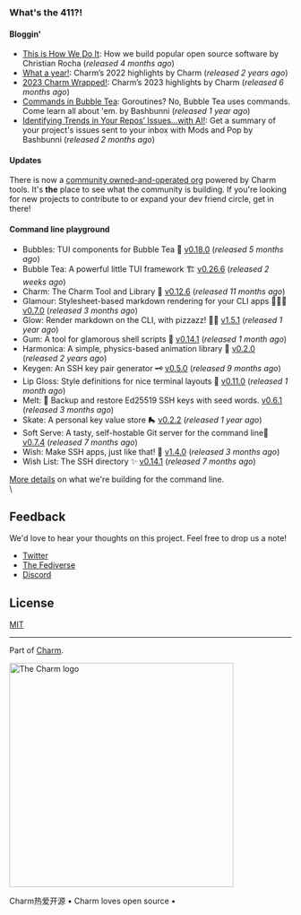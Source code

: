 ### What's the 411?!

#### Bloggin'
- [This is How We Do It](https://charm.sh/blog/100k/): How we build popular open source software by Christian Rocha (_released 4 months ago_)
- [What a year!](https://charm.sh/blog/2022-roundup/): Charm’s 2022 highlights by Charm (_released 2 years ago_)
- [2023 Charm Wrapped!](https://charm.sh/blog/2023-roundup/): Charm’s 2023 highlights by Charm (_released 6 months ago_)
- [Commands in Bubble Tea](https://charm.sh/blog/commands-in-bubbletea/): Goroutines? No, Bubble Tea uses commands. Come learn all about 'em. by Bashbunni (_released 1 year ago_)
- [Identifying Trends in Your Repos’ Issues…with AI!](https://charm.sh/blog/gh-mods-pop/): Get a summary of your project's issues sent to your inbox with Mods and Pop by Bashbunni (_released 2 months ago_)

#### Updates

There is now a [community owned-and-operated
org](https://github.com/charm-community) powered by Charm tools. It's **the**
place to see what the community is building. If you're looking for new projects
to contribute to or expand your dev friend circle, get in there!

#### Command line playground
- Bubbles: TUI components for Bubble Tea 🍡 [v0.18.0](https://github.com/charmbracelet/bubbles/releases/tag/v0.18.0) (_released 5 months ago_)
- Bubble Tea: A powerful little TUI framework 🏗 [v0.26.6](https://github.com/charmbracelet/bubbletea/releases/tag/v0.26.6) (_released 2 weeks ago_)
- Charm: The Charm Tool and Library 🌟 [v0.12.6](https://github.com/charmbracelet/charm/releases/tag/v0.12.6) (_released 11 months ago_)
- Glamour: Stylesheet-based markdown rendering for your CLI apps 💇🏻‍♀️ [v0.7.0](https://github.com/charmbracelet/glamour/releases/tag/v0.7.0) (_released 3 months ago_)
- Glow: Render markdown on the CLI, with pizzazz! 💅🏻 [v1.5.1](https://github.com/charmbracelet/glow/releases/tag/v1.5.1) (_released 1 year ago_)
- Gum: A tool for glamorous shell scripts 🎀 [v0.14.1](https://github.com/charmbracelet/gum/releases/tag/v0.14.1) (_released 1 month ago_)
- Harmonica: A simple, physics-based animation library 🎼 [v0.2.0](https://github.com/charmbracelet/harmonica/releases/tag/v0.2.0) (_released 2 years ago_)
- Keygen: An SSH key pair generator 🗝️ [v0.5.0](https://github.com/charmbracelet/keygen/releases/tag/v0.5.0) (_released 9 months ago_)
- Lip Gloss: Style definitions for nice terminal layouts 👄 [v0.11.0](https://github.com/charmbracelet/lipgloss/releases/tag/v0.11.0) (_released 1 month ago_)
- Melt: 🧊 Backup and restore Ed25519 SSH keys with seed words. [v0.6.1](https://github.com/charmbracelet/melt/releases/tag/v0.6.1) (_released 3 months ago_)
- Skate: A personal key value store 🛼 [v0.2.2](https://github.com/charmbracelet/skate/releases/tag/v0.2.2) (_released 1 year ago_)
- Soft Serve: A tasty, self-hostable Git server for the command line🍦 [v0.7.4](https://github.com/charmbracelet/soft-serve/releases/tag/v0.7.4) (_released 7 months ago_)
- Wish: Make SSH apps, just like that! 💫 [v1.4.0](https://github.com/charmbracelet/wish/releases/tag/v1.4.0) (_released 3 months ago_)
- Wish List: The SSH directory ✨ [v0.14.1](https://github.com/charmbracelet/wishlist/releases/tag/v0.14.1) (_released 7 months ago_)


[More details](CHARMWORLD.md) on what we're building for the command line.\
\

## Feedback

We'd love to hear your thoughts on this project. Feel free to drop us a note!

* [Twitter](https://twitter.com/charmcli)
* [The Fediverse](https://mastodon.social/@charmcli)
* [Discord](https://charm.sh/chat)

## License

[MIT](https://github.com/charmbracelet/bubbletea/raw/master/LICENSE)

***

Part of [Charm](https://charm.sh).

<a href="https://charm.sh/"><img alt="The Charm logo" src="https://stuff.charm.sh/charm-badge.jpg" width="400"></a>

Charm热爱开源 • Charm loves open source •
